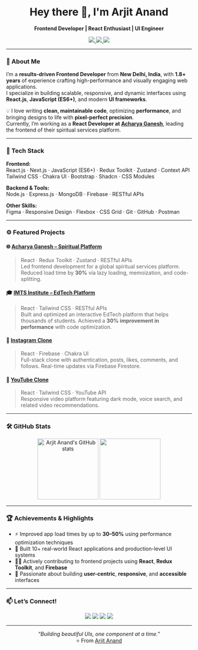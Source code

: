 <h1 align="center">Hey there 👋, I'm Arjit Anand</h1>

<p align="center">
  <b>Frontend Developer | React Enthusiast | UI Engineer</b>
</p>

<p align="center">
  <a href="mailto:arjitanand88@gmail.com">
    <img src="https://img.shields.io/badge/Email-arjitanand88@gmail.com-red?style=flat-square&logo=gmail" />
  </a>
  <a href="https://www.linkedin.com/in/arjit-anand">
    <img src="https://img.shields.io/badge/LinkedIn-Arjit%20Anand-blue?style=flat-square&logo=linkedin" />
  </a>
  <a href="https://arjit-anand-portfolio.vercel.app">
    <img src="https://img.shields.io/badge/Portfolio-Visit%20Now-brightgreen?style=flat-square&logo=vercel" />
  </a>
</p>

---

### 🚀 About Me

I’m a **results-driven Frontend Developer** from **New Delhi, India**, with **1.8+ years** of experience crafting high-performance and visually engaging web applications.  
I specialize in building scalable, responsive, and dynamic interfaces using **React.js**, **JavaScript (ES6+)**, and modern **UI frameworks**.  

💡 I love writing **clean, maintainable code**, optimizing **performance**, and bringing designs to life with **pixel-perfect precision**.  
Currently, I’m working as a **React Developer at [Acharya Ganesh](https://acharyaganesh.com)**, leading the frontend of their spiritual services platform.

---

### 🧠 Tech Stack

**Frontend:**  
React.js · Next.js · JavaScript (ES6+) · Redux Toolkit · Zustand · Context API  
Tailwind CSS · Chakra UI · Bootstrap · Shadcn · CSS Modules  

**Backend & Tools:**  
Node.js · Express.js · MongoDB · Firebase · RESTful APIs  

**Other Skills:**  
Figma · Responsive Design · Flexbox · CSS Grid · Git · GitHub · Postman  

---

### ⚙️ Featured Projects

#### 🌐 [Acharya Ganesh – Spiritual Platform](https://acharyaganesh.com)
> React · Redux Toolkit · Zustand · RESTful APIs  
Led frontend development for a global spiritual services platform. Reduced load time by **30%** via lazy loading, memoization, and code-splitting.

#### 🎓 [IMTS Institute – EdTech Platform](https://imtsinstitute.com)
> React · Tailwind CSS · RESTful APIs  
Built and optimized an interactive EdTech platform that helps thousands of students. Achieved a **30% improvement in performance** with code optimization.

#### 📱 [Instagram Clone](https://arjit-post-app.vercel.app)
> React · Firebase · Chakra UI  
Full-stack clone with authentication, posts, likes, comments, and follows. Real-time updates via Firebase Firestore.

#### 🎥 [YouTube Clone](https://arjit-streaming.vercel.app)
> React · Tailwind CSS · YouTube API  
Responsive video platform featuring dark mode, voice search, and related video recommendations.

---

### 🛠️ GitHub Stats

<p align="center">
  <img src="https://github-readme-stats.vercel.app/api?username=ImArjit&show_icons=true&theme=radical" alt="Arjit Anand's GitHub stats" height="165" />
  <img src="https://github-readme-stats.vercel.app/api/top-langs/?username=ImArjit&layout=compact&theme=radical" height="165" />
</p>

---

### 🏆 Achievements & Highlights

- ⚡ Improved app load times by up to **30–50%** using performance optimization techniques  
- 🧩 Built 10+ real-world React applications and production-level UI systems  
- 👨‍💻 Actively contributing to frontend projects using **React**, **Redux Toolkit**, and **Firebase**  
- 🚀 Passionate about building **user-centric**, **responsive**, and **accessible** interfaces  

---

### 📫 Let’s Connect!

<p align="center">
  <a href="mailto:arjitanand88@gmail.com"><img src="https://img.shields.io/badge/Gmail-arjitanand88@gmail.com-red?style=for-the-badge&logo=gmail"></a>
  <a href="https://www.linkedin.com/in/arjit-anand"><img src="https://img.shields.io/badge/LinkedIn-Arjit%20Anand-blue?style=for-the-badge&logo=linkedin"></a>
  <a href="https://github.com/ImArjit"><img src="https://img.shields.io/badge/GitHub-ImArjit-black?style=for-the-badge&logo=github"></a>
  <a href="https://arjit-anand-portfolio.vercel.app"><img src="https://img.shields.io/badge/Portfolio-View%20Now-brightgreen?style=for-the-badge&logo=vercel"></a>
</p>

---

<p align="center">
  <i>“Building beautiful UIs, one component at a time.”</i>  
  <br>
  ⭐️ From <a href="https://github.com/ImArjit">Arjit Anand</a>
</p>

